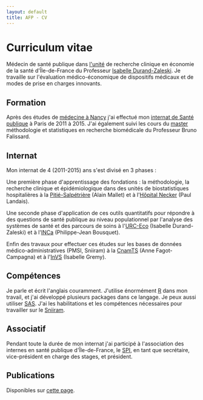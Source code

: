 ```yaml
---
layout: default
title: AFP - CV
---
```


# Curriculum vitae

Médecin de santé publique dans [l'unité](http://www.urc-eco.fr/) de
recherche clinique en économie de la santé d'Île-de-France du
Professeur [Isabelle Durand-Zaleski](http://www.urc-eco.fr/Isabelle-DURAND-ZALESKI,6).
Je travaille sur l'évaluation médico-économique de dispositifs médicaux et de modes de prise en charges innovants.

## Formation

Après des études de [médecine à Nancy](http://www.medecine.univ-lorraine.fr/) j'ai effectué mon
[internat de Santé publique](http://www.isp-paris.org/) à Paris de 2011 à 2015. J'ai
également suivi les cours du [master](http://www.master-sante-publique.u-psud.fr/master-4.html)
méthodologie et statistiques en recherche biomédicale du Professeur Bruno Falissard.
  
## Internat

Mon internat de 4 (2011-2015) ans s'est divisé en 3 phases :

Une première phase d'apprentissage des fondations : la méthodologie, 
la recherche clinique et épidémiologique dans des unités de
biostatistiques hospitalières à la [Pitié-Salpétrière](http://pitiesalpetriere.aphp.fr/) (Alain Mallet) et à 
l'[Hôpital Necker](http://hopital-necker.aphp.fr/) (Paul Landais).
  
Une seconde phase d'application de ces outils quantitatifs pour répondre à des questions
de santé publique au niveau populationnel par l'analyse des systèmes de santé et des parcours de soins à 
l'[URC-Eco](http://www.urc-eco.fr/) (Isabelle Durand-Zaleski) et à l'[INCa](http://www.e-cancer.fr/) (Philippe-Jean Bousquet).

Enfin des travaux pour effectuer ces études sur les bases de données médico-administratives (PMSI, Sniiram) à la [CnamTS](http://www.ameli.fr/) (Anne Fagot-Campagna) et à l'[InVS](http://www.invs.sante.fr/) (Isabelle Gremy).

## Compétences

Je parle et écrit l'anglais couramment. J'utilise énormément [R](https://cran.r-project.org/) dans mon travail, 
et j'ai développé plusieurs packages dans ce langage. Je peux aussi utiliser [SAS](https://www.sas.com).
J'ai les habilitations et les compétences nécessaires pour travailler sur le
[Sniiram](http://www.ameli.fr/l-assurance-maladie/statistiques-et-publications/sniiram/finalites-du-sniiram.php).

## Associatif

Pendant toute la durée de mon internat j'ai participé à l'association des internes en santé publique d'Île-de-France, le [SPI](http://isp-paris.org/), en tant que secrétaire, vice-président en charge des stages, et président.

## Publications

Disponibles sur [cette page](/fr/papers).
